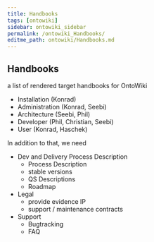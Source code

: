 ```yaml
---
title: Handbooks
tags: [ontowiki]
sidebar: ontowiki_sidebar
permalink: /ontowiki_Handbooks/
editme_path: ontowiki/Handbooks.md
---
```

## Handbooks

a list of rendered target handbooks for OntoWiki

  * Installation (Konrad)
  * Administration (Konrad, Seebi)
  * Architecture (Seebi, Phil)
  * Developer (Phil, Christian, Seebi)
  * User (Konrad, Haschek)

In addition to that, we need

  * Dev and Delivery Process Description
    * Process Description
    * stable versions
    * QS Descriptions
    * Roadmap
  * Legal
    * provide evidence IP
    * support / maintenance contracts
  * Support
    * Bugtracking
    * FAQ

